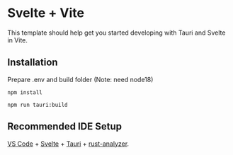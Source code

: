 # Svelte + Vite

This template should help get you started developing with Tauri and Svelte in Vite.

## Installation

Prepare .env and build folder (Note: need node18)

```
npm install
```

```
npm run tauri:build
```


## Recommended IDE Setup

[VS Code](https://code.visualstudio.com/) + [Svelte](https://marketplace.visualstudio.com/items?itemName=svelte.svelte-vscode) + [Tauri](https://marketplace.visualstudio.com/items?itemName=tauri-apps.tauri-vscode) + [rust-analyzer](https://marketplace.visualstudio.com/items?itemName=rust-lang.rust-analyzer).

